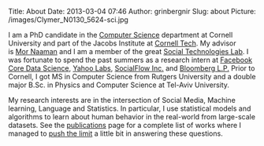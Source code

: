 Title: About
Date: 2013-03-04 07:46
Author: grinbergnir
Slug: about
Picture: /images/Clymer_N0130_5624-sci.jpg

I am a PhD candidate in the [Computer Science][] department at Cornell
University and part of the Jacobs Institute at [Cornell Tech][]. My advisor is [Mor Naaman][] and I am
a member of the great [Social Technologies Lab][]. I was fortunate to spend the
past summers as a research intern at [Facebook Core Data Science][], [Yahoo Labs][], [SocialFlow
Inc.][] and [Bloomberg L.P.][] Prior to Cornell, I got MS in Computer
Science from Rutgers University and a double major B.Sc. in Physics and
Computer Science at Tel-Aviv University.

My research interests are in the intersection of Social Media, Machine
learning, Language and Statistics. In particular, I use statistical
models and algorithms to learn about human behavior in the real-world
from large-scale datasets. See the [publications][] page for a complete
list of works where I managed to [push the limit][] a little bit in
answering these questions.

  [Computer Science]: http://www.cs.cornell.edu/
  [Cornell Tech]: http://tech.cornell.edu/
  [Mor Naaman]: http://tech.cornell.edu/people/mor-naaman
  [Social Technologies Lab]: https://s.tech.cornell.edu/
  [Facebook Core Data Science]: https://research.facebook.com/datascience
  [Yahoo Labs]: http://labs.yahoo.com/
  [SocialFlow Inc.]: http://www.socialflow.com
  [Bloomberg L.P.]: http://www.bloomberg.com/
  [publications]: /pages/publications.html
  [push the limit]: http://matt.might.net/articles/phd-school-in-pictures/
